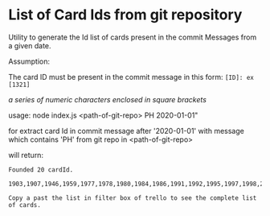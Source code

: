 # List of Card Ids from git repository

Utility to generate the Id list of cards present in the commit Messages from a given date.

Assumption:

The card ID must be present in the commit message in this form: ```[ID]: ex [1321] ```

*a series of numeric characters enclosed in square brackets*


usage:
    node index.js \<path-of-git-repo\> PH 2020-01-01"
    
for extract card Id in commit message after '2020-01-01' with message which contains 'PH' from git repo in \<path-of-git-repo\>

will return:
```
Founded 20 cardId.

1903,1907,1946,1959,1977,1978,1980,1984,1986,1991,1992,1995,1997,1998,2002,2009,2014,2036,2038,2046

Copy a past the list in filter box of trello to see the complete list of cards.

```